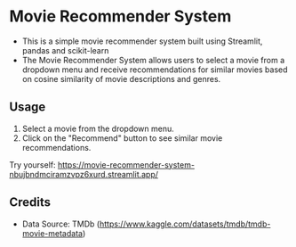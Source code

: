 # Movie Recommender System


- This is a simple movie recommender system built using Streamlit, pandas and scikit-learn
- The Movie Recommender System allows users to select a movie from a dropdown menu and receive recommendations for similar movies based on cosine similarity of movie descriptions and genres.

## Usage

1. Select a movie from the dropdown menu.
2. Click on the "Recommend" button to see similar movie recommendations.

  Try yourself: https://movie-recommender-system-nbujbndmciramzvpz6xurd.streamlit.app/

## Credits

- Data Source: TMDb (https://www.kaggle.com/datasets/tmdb/tmdb-movie-metadata)

